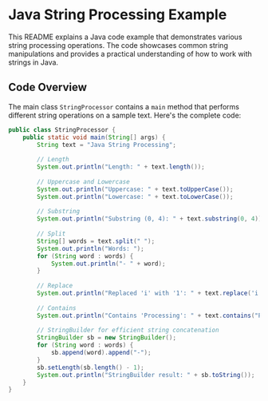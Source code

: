 # Java String Processing Example

This README explains a Java code example that demonstrates various string processing operations. The code showcases common string manipulations and provides a practical understanding of how to work with strings in Java.

## Code Overview

The main class `StringProcessor` contains a `main` method that performs different string operations on a sample text. Here's the complete code:

```java
public class StringProcessor {
    public static void main(String[] args) {
        String text = "Java String Processing";
        
        // Length
        System.out.println("Length: " + text.length());
        
        // Uppercase and Lowercase
        System.out.println("Uppercase: " + text.toUpperCase());
        System.out.println("Lowercase: " + text.toLowerCase());
        
        // Substring
        System.out.println("Substring (0, 4): " + text.substring(0, 4));
        
        // Split
        String[] words = text.split(" ");
        System.out.println("Words: ");
        for (String word : words) {
            System.out.println("- " + word);
        }
        
        // Replace
        System.out.println("Replaced 'i' with '1': " + text.replace('i', '1'));
        
        // Contains
        System.out.println("Contains 'Processing': " + text.contains("Processing"));
        
        // StringBuilder for efficient string concatenation
        StringBuilder sb = new StringBuilder();
        for (String word : words) {
            sb.append(word).append("-");
        }
        sb.setLength(sb.length() - 1);
        System.out.println("StringBuilder result: " + sb.toString());
    }
}